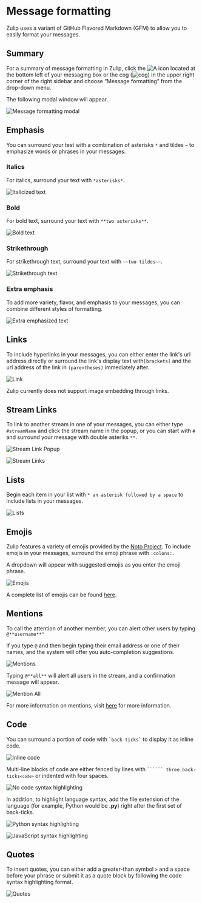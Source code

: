 # Message formatting

Zulip uses a variant of GitHub Flavored Markdown (GFM) to allow you to easily format your messages.

## Summary

For a summary of message formatting in Zulip, click the ![A](/static/images/help/formatting.png) icon located at the bottom left of your messaging box or the cog (![cog](/static/images/help/cog.png)) in the upper right corner of the right sidebar and choose “Message formatting” from the drop-down menu.

The following modal window will appear.

![Message formatting modal](/static/images/help/message-formatting-summary.png)

## Emphasis

You can surround your test with a combination of asterisks `*` and tildes `~` to emphasize words or phrases in your messages.

### Italics

For italics, surround your text with `*asterisks*`.

![Italicized text](/static/images/help/italics-screenshot.png)

### Bold

For bold text, surround your text with `**two asterisks**`.

![Bold text](/static/images/help/bold-screenshot.png)

### Strikethrough

For strikethrough text, surround your text with `~~two tildes~~`.

![Strikethrough text](/static/images/help/strikethrough-screenshot.png)

### Extra emphasis

To add more variety, flavor, and emphasis to your messages, you can combine different styles of formatting.

![Extra emphasized text](/static/images/help/extra-emphasis-screenshot.png)

## Links

To include hyperlinks in your messages, you can either enter the link's url address directly or surround the link's display text with`[brackets]` and the url address of the link in `(parentheses)` immediately after.

![Link](/static/images/help/link-screenshot.png)

Zulip currently does not support image embedding through links.

## Stream Links

To link to another stream in one of your messages, you can either type `#streamName` and click the stream name in the popup, or you can start with `#` and surround your message with double asteriks `**`.

![Stream Link Popup](/static/images/help/stream-link-pop-screenshot.png)

![Stream Links](/static/images/help/stream-link-screenshot.png)

## Lists

Begin each item in your list with `* an asterisk followed by a space` to include lists in your messages.

![Lists](/static/images/help/lists-screenshot.png)

## Emojis

Zulip features a variety of emojis provided by the [Noto Project](https://code.google.com/p/noto/). To include emojis in your messages, surround the emoji phrase with `:colons:`.

A dropdown will appear with suggested emojis as you enter the emoji phrase.

![Emojis](/static/images/help/emojis-screenshot.png)

A complete list of emojis can be found [here](http://www.webpagefx.com/tools/emoji-cheat-sheet/).

## Mentions

To call the attention of another member, you can alert other users by typing `@**username**"`

If you type `@` and then begin typing their email address or one of their names, and the system will offer you auto-completion suggestions.

![Mentions](/static/images/help/mention-screenshot.png)

Typing `@**all**` will alert all users in the stream, and a confirmation message will appear.

![Mention All](/static/images/help/all-confirm.png)

For more information on mentions, visit [here](/help/mention-a-team-member.md) for more information.

## Code

You can surround a portion of code with ``
`back-ticks`
`` to display it as inline code.

![Inline code](/static/images/help/inline-code-screenshot.png)

Multi-line blocks of code are either fenced by lines with <code>`````` three back-ticks```<code>```</code></code> or indented with four spaces.

![No code syntax highlighting](/static/images/help/no-syntax.png)

In addition, to highlight language syntax, add the file extension of the language (for example, Python would be **.py**) right after the first set of back-ticks.

![Python syntax highlighting](/static/images/help/python-syntax.png)

![JavaScript syntax highlighting](/static/images/help/javascript-syntax.png)

## Quotes

To insert quotes, you can either add a greater-than symbol ```>``` and a space before your phrase or submit it as a quote block by following the code syntax highlighting format.

![Quotes](/static/images/help/quotes-screenshot.png)
